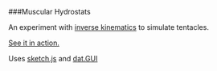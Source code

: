 ###Muscular Hydrostats

An experiment with [inverse kinematics](http://en.wikipedia.org/wiki/Inverse_kinematics) to simulate tentacles.

[See it in action.](http://soulwire.github.com/Muscular-Hydrostats/)

Uses [sketch.js](https://github.com/soulwire/sketch.js) and [dat.GUI](http://code.google.com/p/dat-gui/)